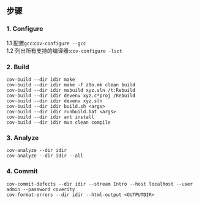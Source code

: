 ## 步骤
### 1. Configure
1.1 配置`gcc`:`cov-configure --gcc`  
1.2 列出所有支持的编译器:`cov-configure -lsct`    
### 2. Build
`cov-build --dir idir make`  
`cov-build --dir idir make -f z8o.mk clean build`  
`cov-build --dir idir msbuild xyz.sln /t:Rebuild`    
`cov-build --dir idir devenv xyz.c*proj /Rebuild`    
`cov-build --dir idir devenv xyz.sln`    
`cov-build --dir idir build.sh <args>`    
`cov-build --dir idir runbuild.bat <args>`    
`cov-build --dir idir ant install`    
`cov-build --dir idir mvn clean compile`    
### 3. Analyze
`cov-analyze --dir idir`    
`cov-analyze --dir idir --all`    
### 4. Commit
`cov-commit-defects --dir idir --stream Intro --host localhost --user admin --password coverity`    
`cov-format-errors --dir idir --html-output <OUTPUTDIR>`  
